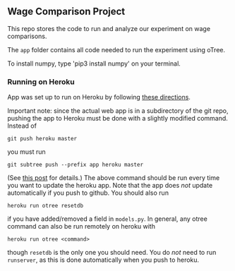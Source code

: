## Wage Comparison Project

This repo stores the code to run and analyze our experiment on wage comparisons.

The `app` folder contains all code needed to run the experiment using oTree.

To install numpy, type 'pip3 install numpy' on your terminal.

### Running on Heroku

App was set up to run on Heroku by following [these directions](http://otree.readthedocs.io/en/latest/server/heroku.html?highlight=heroku).

Important note: since the actual web app is in a subdirectory of the git repo, pushing the app to Heroku must be done with a slightly modified command. Instead of 

	git push heroku master

you must run

	git subtree push --prefix app heroku master

(See [this post](https://coderwall.com/p/ssxp5q/heroku-deployment-without-the-app-being-at-the-repo-root-in-a-subfolder) for details.)  The above command should be run every time you want to update the heroku app. Note that the app does *not* update automatically if you push to github.  You should also run

	heroku run otree resetdb

if you have added/removed a field in `models.py`.  In general, any otree command can also be run remotely on heroku with 

	heroku run otree <command>

though `resetdb` is the only one you should need.  You do *not* need to run `runserver`, as this is done automatically when you push to heroku.

